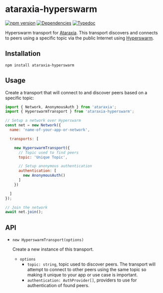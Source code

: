 # ataraxia-hyperswarm

[![npm version](https://img.shields.io/npm/v/ataraxia-hyperswarm)](https://www.npmjs.com/package/ataraxia-hyperswarm)
[![Dependencies](https://img.shields.io/librariesio/release/npm/ataraxia-hyperswarm)](https://libraries.io/npm/ataraxia-hyperswarm)
[![Typedoc](https://img.shields.io/badge/typedoc-ataraxia--hyperswarm-%23fff)](https://aholstenson.github.io/ataraxia/modules/ataraxia_hyperswarm.html)

Hyperswarm transport for [Ataraxia](https://github.com/aholstenson/ataraxia). 
This transport discovers and connects to peers using a specific topic via the
public Internet using [Hyperswarm](https://github.com/hyperswarm/hyperswarm).

## Installation

```
npm install ataraxia-hyperswarm
```

## Usage

Create a transport that will connect to and discover peers based on a specific
topic:

```javascript
import { Network, AnonymousAuth } from 'ataraxia';
import { HyperswarmTransport } from 'ataraxia-hyperswarm';

// Setup a network over Hyperswarm
const net = new Network({
  name: 'name-of-your-app-or-network',

  transports: [

    new HyperswarmTransport({
      // Topic used to find peers
      topic: 'Unique Topic',

      // Setup anonymous authentication
      authentication: [
        new AnonymousAuth()
      ]
    })

  ]
});

// Join the network
await net.join();
```

## API

* `new HyperswarmTransport(options)`

  Create a new instance of this transport.

  * `options`
    * `topic: string`, topic used to discover peers. The transport will attempt
      to connect to other peers using the same topic so making it unique to your
      app or use case is important.
    * `authentication: AuthProvider[]`, providers to use for authentication of
      found peers.

